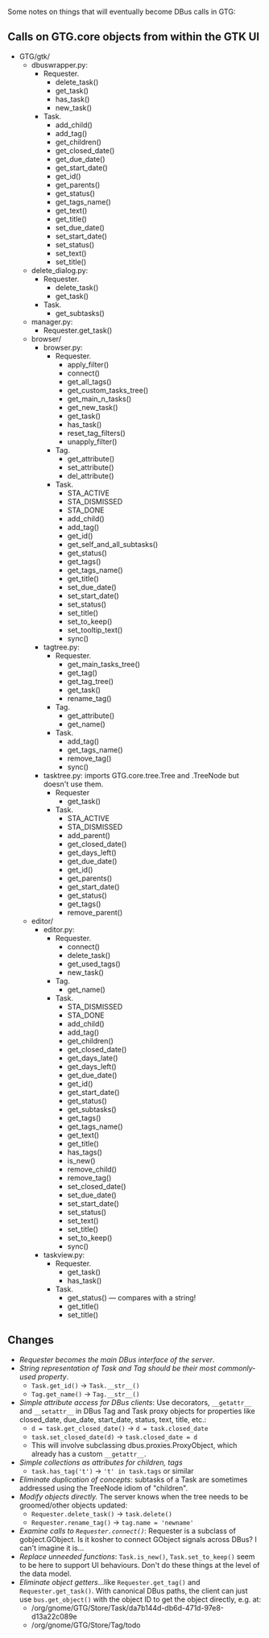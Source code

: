 Some notes on things that will eventually become DBus calls in GTG:

## Calls on GTG.core objects from within the GTK UI

- GTG/gtk/
  - dbuswrapper.py:
    - Requester.
      - delete_task()
      - get_task()
      - has_task()
      - new_task()
    - Task.
      - add_child()
      - add_tag()
      - get_children()
      - get_closed_date()
      - get_due_date()
      - get_start_date()
      - get_id()
      - get_parents()
      - get_status()
      - get_tags_name()
      - get_text()
      - get_title()
      - set_due_date()
      - set_start_date()
      - set_status()
      - set_text()
      - set_title()
  - delete_dialog.py:
    - Requester.
      - delete_task()
      - get_task()
    - Task.
      - get_subtasks()
  - manager.py:
    - Requester.get_task()
  - browser/
    - browser.py:
      - Requester.
        - apply_filter()
        - connect()
        - get_all_tags()
        - get_custom_tasks_tree()
        - get_main_n\_tasks()
        - get_new_task()
        - get_task()
        - has_task()
        - reset_tag_filters()
        - unapply_filter()
      - Tag.
        - get_attribute()
        - set_attribute()
        - del_attribute()
      - Task.
        - STA_ACTIVE
        - STA_DISMISSED
        - STA_DONE
        - add_child()
        - add_tag()
        - get_id()
        - get_self_and_all_subtasks()
        - get_status()
        - get_tags()
        - get_tags_name()
        - get_title()
        - set_due_date()
        - set_start_date()
        - set_status()
        - set_title()
        - set_to_keep()
        - set_tooltip_text()
        - sync()
    - tagtree.py:
      - Requester.
        - get_main_tasks_tree()
        - get_tag()
        - get_tag_tree()
        - get_task()
        - rename_tag()
      - Tag.
        - get_attribute()
        - get_name()
      - Task.
        - add_tag()
        - get_tags_name()
        - remove_tag()
        - sync()
    - tasktree.py: imports GTG.core.tree.Tree and .TreeNode but doesn't use them.
      - Requester
        - get_task()
      - Task.
        - STA_ACTIVE
        - STA_DISMISSED
        - add_parent()
        - get_closed_date()
        - get_days_left()
        - get_due_date()
        - get_id()
        - get_parents()
        - get_start_date()
        - get_status()
        - get_tags()
        - remove_parent()
  - editor/
    - editor.py:
      - Requester.
        - connect()
        - delete_task()
        - get_used_tags()
        - new_task()
      - Tag.
        - get_name()
      - Task.
        - STA_DISMISSED
        - STA_DONE
        - add_child()
        - add_tag()
        - get_children()
        - get_closed_date()
        - get_days_late()
        - get_days_left()
        - get_due_date()
        - get_id()
        - get_start_date()
        - get_status()
        - get_subtasks()
        - get_tags()
        - get_tags_name()
        - get_text()
        - get_title()
        - has_tags()
        - is_new()
        - remove_child()
        - remove_tag()
        - set_closed_date()
        - set_due_date()
        - set_start_date()
        - set_status()
        - set_text()
        - set_title()
        - set_to_keep()
        - sync()
    - taskview.py:
      - Requester.
        - get_task()
        - has_task()
      - Task.
        - get_status() — compares with a string!
        - get_title()
        - set_title()

## Changes

- *Requester becomes the main DBus interface of the server*.
- *String representation of Task and Tag should be their most
  commonly-used property*.
  - `Task.get_id()` → `Task.__str__()`
  - `Tag.get_name()` → `Tag.__str__()`
- *Simple attribute access for DBus clients*: Use decorators,
  `__getattr__` and `__setattr__` in DBus Tag and Task proxy
  objects for properties like closed_date, due_date, start_date,
  status, text, title, etc.:
  - `d = task.get_closed_date()` → `d = task.closed_date`
  - `task.set_closed_date(d)` → `task.closed_date = d`
  - This will involve subclassing
    dbus.proxies.ProxyObject, which already has a custom `__getattr__`.
- *Simple collections as attributes for children, tags*
  - `task.has_tag('t')` → `'t' in task.tags` or similar
- *Eliminate duplication of concepts*: subtasks of a Task are
  sometimes addressed using the TreeNode idiom of
  "children".
- *Modify objects directly.* The server knows when the tree needs to
  be groomed/other objects updated:
  - `Requester.delete_task()` → `task.delete()`
  - `Requester.rename_tag()` → `tag.name = 'newname'`
- *Examine calls to `Requester.connect()`*: Requester is a subclass of
  gobject.GObject. Is it kosher to connect GObject signals across
  DBus? I can't imagine it is...
- *Replace unneeded functions*: `Task.is_new()`, `Task.set_to_keep()` seem
  to be here to support UI behaviours. Don't do these things at the
  level of the data model.
- *Eliminate object getters*...like `Requester.get_tag()` and
  `Requester.get_task()`. With canonical DBus paths, the client can just
  use `bus.get_object()` with the object ID to get the object directly,
  e.g. at:
  - /org/gnome/GTG/Store/Task/da7b144d-db6d-471d-97e8-d13a22c089e
  - /org/gnome/GTG/Store/Tag/todo


